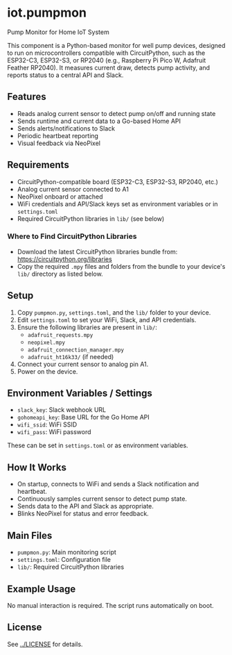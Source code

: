 # iot.pumpmon

Pump Monitor for Home IoT System

This component is a Python-based monitor for well pump devices, designed to run on microcontrollers compatible with CircuitPython, such as the ESP32-C3, ESP32-S3, or RP2040 (e.g., Raspberry Pi Pico W, Adafruit Feather RP2040). It measures current draw, detects pump activity, and reports status to a central API and Slack.

## Features
- Reads analog current sensor to detect pump on/off and running state
- Sends runtime and current data to a Go-based Home API
- Sends alerts/notifications to Slack
- Periodic heartbeat reporting
- Visual feedback via NeoPixel

## Requirements
- CircuitPython-compatible board (ESP32-C3, ESP32-S3, RP2040, etc.)
- Analog current sensor connected to A1
- NeoPixel onboard or attached
- WiFi credentials and API/Slack keys set as environment variables or in `settings.toml`
- Required CircuitPython libraries in `lib/` (see below)

### Where to Find CircuitPython Libraries
- Download the latest CircuitPython libraries bundle from: https://circuitpython.org/libraries
- Copy the required `.mpy` files and folders from the bundle to your device's `lib/` directory as listed below.

## Setup
1. Copy `pumpmon.py`, `settings.toml`, and the `lib/` folder to your device.
2. Edit `settings.toml` to set your WiFi, Slack, and API credentials.
3. Ensure the following libraries are present in `lib/`:
   - `adafruit_requests.mpy`
   - `neopixel.mpy`
   - `adafruit_connection_manager.mpy`
   - `adafruit_ht16k33/` (if needed)
4. Connect your current sensor to analog pin A1.
5. Power on the device.

## Environment Variables / Settings
- `slack_key`: Slack webhook URL
- `gohomeapi_key`: Base URL for the Go Home API
- `wifi_ssid`: WiFi SSID
- `wifi_pass`: WiFi password

These can be set in `settings.toml` or as environment variables.

## How It Works
- On startup, connects to WiFi and sends a Slack notification and heartbeat.
- Continuously samples current sensor to detect pump state.
- Sends data to the API and Slack as appropriate.
- Blinks NeoPixel for status and error feedback.

## Main Files
- `pumpmon.py`: Main monitoring script
- `settings.toml`: Configuration file
- `lib/`: Required CircuitPython libraries

## Example Usage
No manual interaction is required. The script runs automatically on boot.

## License
See [../LICENSE](../LICENSE) for details.
